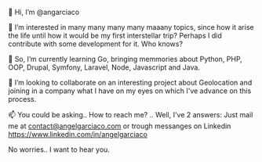 👋 Hi, I’m @angarciaco
 
👀 I’m interested in many many many many maaany topics, since how it arise the life until how it would be my first interstellar trip? Perhaps I did contribute with some development for it. Who knows?
 
🌱 So, I’m currently learning Go, bringing memmories about Python, PHP, OOP, Drupal, Symfony, Laravel, Node, Javascript and Java.
 
💞️ I’m looking to collaborate on an interesting project about Geolocation and joining in a company what I have on my eyes on which I've advance on this process.
 
📫 You could be asking.. How to reach me? .. Well, I've 2 answers: Just mail me at contact@angelgarciaco.com or trough messanges on Linkedin https://www.linkedin.com/in/angelgarciaco

No worries.. I want to hear you.

<!---
angarciaco/angarciaco is a ✨ special ✨ repository because its `README.md` (this file) appears on your GitHub profile.
You can click the Preview link to take a look at your changes.
--->
